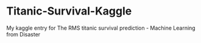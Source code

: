 # Titanic-Survival-Kaggle
My kaggle entry for The RMS titanic survival prediction - Machine Learning from Disaster
